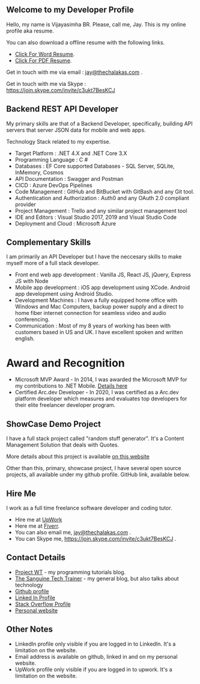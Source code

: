 ## Welcome to my Developer Profile

Hello, my name is Vijayasimha BR. Please, call me, Jay. This is my online profile aka resume. 

You can also download a offline resume with the following links. 

* [Click For Word Resume](resume/VijayasimhaBR.docx).
* [Click For PDF Resume](resume/VijayasimhaBR.pdf).

Get in touch with me via email : jay@thechalakas.com .

Get in touch with me via Skype : https://join.skype.com/invite/c3ukt7BesKCJ

## Backend REST API Developer

My primary skills are that of a Backend Developer, specifically, building API servers that server JSON data for mobile and web apps. 

Technology Stack related to my expertise.

* Target Platform : .NET 4.X and .NET Core 3.X
* Programming Language : C # 
* Databases : EF Core supported Databases - SQL Server, SQLite, InMemory, Cosmos
* API Documentation : Swagger and Postman
* CICD : Azure DevOps Pipelines
* Code Management : GitHub and BitBucket with GitBash and any Git tool.
* Authentication and Authorization : Auth0 and any OAuth 2.0 compliant provider
* Project Management : Trello and any similar project management tool
* IDE and Editors : Visual Studio 2017, 2019 and Visual Studio Code
* Deployment and Cloud : Microsoft Azure

## Complementary Skills

I am primarily an API Developer but I have the neccesary skills to make myself more of a full stack developer. 

* Front end web app development : Vanilla JS, React JS, jQuery, Express JS with Node
* Mobile app development : iOS app development using XCode. Android app development using Android Studio.
* Development Machines : I have a fully equipped home office with Windows and Mac Computers, backup power supply and a direct to home fiber internet connection for seamless video and audio conferencing.
* Communication : Most of my 8 years of working has been with customers based in US and UK. I have excellent spoken and written english.

# Award and Recognition

* Microsoft MVP Award - In 2014, I was awarded the Microsoft MVP for my contributions to .NET Mobile. [Details here](https://mvp.microsoft.com/en-us/PublicProfile/5000415)
* Certified Arc.dev Developer - In 2020, I was certified as a Arc.dev platform developer which measures and evaluates top developers for their elite freelancer developer program.

## ShowCase Demo Project

I have a full stack project called "random stuff generator". It's a Content Management Solution that deals with Quotes. 

More details about this project is available [on this website](https://jay-study-nildana.github.io/RandomStuffDocs/)

Other than this, primary, showcase project, I have several open source projects, all available under my github profile. GitHub link, available below.

## Hire Me

I work as a full time freelance software developer and coding tutor. 

* Hire me at [UpWork](https://www.upwork.com/fl/vijayasimhabr)
* Here me at [Fiverr](https://www.fiverr.com/jay_codeguy).  
* You can also email me, jay@thechalakas.com .
* You can Skype me, https://join.skype.com/invite/c3ukt7BesKCJ .

## Contact Details

- [Project WT](https://medium.com/projectwt) - my programming tutorials blog.
- [The Sanguine Tech Trainer](https://medium.com/the-sanguine-tech-trainer) - my general blog, but also talks about technology
- [Github profile](https://github.com/Jay-study-nildana)
- [Linked In Profile](https://www.linkedin.com/in/vijayasimhabr)
- [Stack Overflow Profile](https://stackoverflow.com/story/vijayasimhabr)
- [Personal website](https://stories.thechalakas.com)

## Other Notes

- LinkedIn profile only visible if you are logged in to LinkedIn. It's a limitation on the website.
- Email address is available on github, linked in and on my personal website.
- UpWork profile only visible if you are logged in to upwork. It's a limitation on the website.
